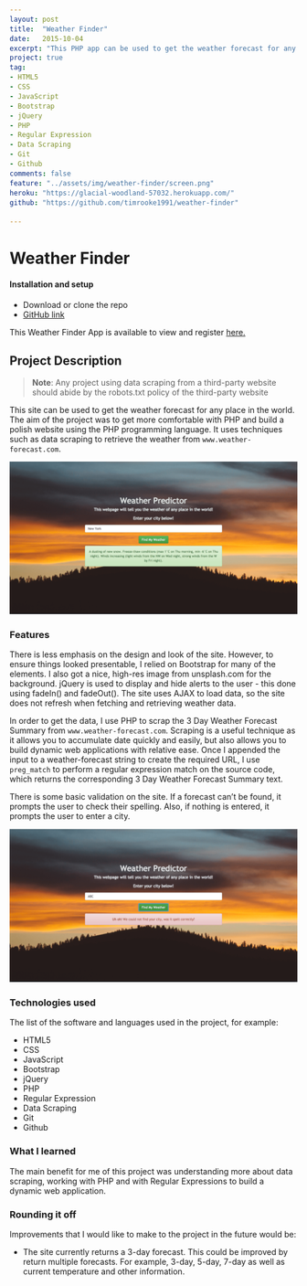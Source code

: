 ```yaml
---
layout: post
title:  "Weather Finder"
date:   2015-10-04
excerpt: "This PHP app can be used to get the weather forecast for any place in the world"
project: true
tag:
- HTML5
- CSS
- JavaScript
- Bootstrap
- jQuery
- PHP
- Regular Expression
- Data Scraping
- Git
- Github
comments: false
feature: "../assets/img/weather-finder/screen.png"
heroku: "https://glacial-woodland-57032.herokuapp.com/"
github: "https://github.com/timrooke1991/weather-finder"

---
```


# Weather Finder

#### Installation and setup

- Download or clone the repo
- [GitHub link](https://github.com/timrooke1991/weather-finder)

This Weather Finder App is available to view and register [here.](https://glacial-woodland-57032.herokuapp.com/)

## Project Description

> **Note**: Any project using data scraping from a third-party website should abide by the robots.txt policy of the third-party website

This site can be used to get the weather forecast for any place in the world. The aim of the project was to get more comfortable with PHP and build a polish website using the PHP programming language. It uses techniques such as data scraping to retrieve the weather from `www.weather-forecast.com`.

![Landing Page](../assets/img/weather-finder/screen.png)   

### [](https://github.com/timrooke1991/weather-finder#features)Features

There is less emphasis on the design and look of the site. However, to ensure things looked presentable, I relied on Bootstrap for many of the elements. I also got a nice, high-res image from unsplash.com for the background. jQuery is used to display and hide alerts to the user - this done using fadeIn() and fadeOut(). The site uses AJAX to load data, so the site does not refresh when fetching and retrieving weather data.

In order to get the data, I use PHP to scrap the 3 Day Weather Forecast Summary from `www.weather-forecast.com`. Scraping is a useful technique as it allows you to accumulate date quickly and easily, but also allows you to build dynamic web applications with relative ease. Once I appended the input to a weather-forecast string to create the required URL, I use `preg_match` to perform a regular expression match on the source code, which returns the corresponding 3 Day Weather Forecast Summary text.

There is some basic validation on the site. If a forecast can’t be found, it prompts the user to check their spelling. Also, if nothing is entered, it prompts the user to enter a city.

![Landing Page](../assets/img/weather-finder/error.png)

### [](https://github.com/timrooke1991/weather-finder#technologies-used)Technologies used

The list of the software and languages used in the project, for example:

- HTML5
- CSS
- JavaScript
- Bootstrap
- jQuery
- PHP
- Regular Expression
- Data Scraping
- Git
- Github

### [](https://github.com/timrooke1991/weather-finder#challenges-faced)What I learned

The main benefit for me of this project was understanding more about data scraping, working with PHP and with Regular Expressions to build a dynamic web application.

### [](https://github.com/timrooke1991/weather-finder#rounding-it-off)Rounding it off

Improvements that I would like to make to the project in the future would be:

- The site currently returns a 3-day forecast. This could be improved by return multiple forecasts. For example, 3-day, 5-day, 7-day as well as current temperature and other information.
